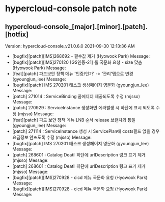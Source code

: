 # hypercloud-console patch note
## hypercloud-console_[major].[minor].[patch].[hotfix]
Version: hypercloud-console_v21.0.6.0
2021-09-30  12:13:36 AM
- [bugfix][patch][IMS]268692 - 필수값 제거 (Hyowook Park) 
    Message: 
- [bugfix][patch][IMS]270120 [GS인증-21] 롤 국문화 요청 - size 맞춤 (Hyowook Park) 
    Message: 
- [feat][patch] 파드보안 정책 메뉴 '인증/인가' -> '관리'탭으로 변경 (gyoungjun_lee) 
    Message: 
- [bugfix][patch] IMS 270201 태스크 생성페이지 영문화 (gyoungjun_lee) 
    Message: 
- [patch] 271014 : ServiceBinding 폼에디터 제공되도록 수정 (mjsso) 
    Message: 
- [patch] 270929 : ServiceInstance 생성화면 에러발생 시 하단에 표시 되도록 수정 (mjsso) 
    Message: 
- [feat][patch] 파드 보안 정책 메뉴 LNB 순서 release 브랜치와 통일 (gyoungjun_lee) 
    Message: 
- [patch] 271114 : ServiceInstance 생성 시 ServicePlan에 costs필드 없을 경우 요금정보 안뜨도록 수정 (mjsso) 
    Message: 
- [bugfix][patch] IMS 270201 태스크 생성페이지 영문화 (gyoungjun_lee) 
    Message: 
- [patch] 268601 : Catalog Deatil 하단에 urlDescription 링크 표기 제거 (mjsso) 
    Message: 
- [patch] 268601 : Catalog Deatil 하단에 urlDescription 링크 표기 제거 (mjsso) 
    Message: 
- [bugfix][patch][IMS]270928 - cicd 메뉴 국문화 요청 (Hyowook Park) 
    Message: 
- [bugfix][patch][IMS]270928 - cicd 메뉴 국문화 요청 (Hyowook Park) 
    Message: 